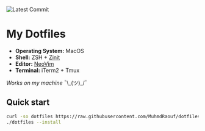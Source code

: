 ![Latest Commit](https://img.shields.io/github/last-commit/MuhmdRaouf/dotfiles?style=flat-square)

# My Dotfiles

+ **Operating System:** MacOS
+ **Shell:** ZSH + [Zinit](https://github.com/zdharma-continuum/zinit)
+ **Editor:** [NeoVim](https://www.lazyvim.org/)
+ **Terminal:** iTerm2 + Tmux

*Works on my machine* ¯\\\_(ツ)_/¯

## Quick start

```sh
curl -so dotfiles https://raw.githubusercontent.com/MuhmdRaouf/dotfiles/main/bin/dotfiles
./dotfiles --install
```
